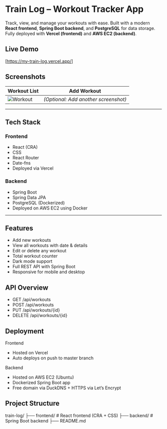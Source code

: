#  Train Log – Workout Tracker App

Track, view, and manage your workouts with ease. Built with a modern **React frontend**, **Spring Boot backend**, and **PostgreSQL** for data storage. Fully deployed with **Vercel (frontend)** and **AWS EC2 (backend)**.



##  Live Demo

[https://my-train-log.vercel.app/]



##  Screenshots

| Workout List | Add Workout |
|--------------|-------------|
| ![Workout](./updated-workout.png) | *(Optional: Add another screenshot)* |

---

## Tech Stack

### Frontend
- React (CRA)
- CSS
- React Router
- Date-fns
- Deployed via Vercel

### Backend
- Spring Boot 
- Spring Data JPA
- PostgreSQL (Dockerized)
- Deployed on AWS EC2 using Docker

---

##  Features

-  Add new workouts
-  View all workouts with date & details
-  Edit or delete any workout
-  Total workout counter
-  Dark mode support
-  Full REST API with Spring Boot
-  Responsive for mobile and desktop



##  API Overview

- GET /api/workouts
- POST /api/workouts
- PUT /api/workouts/{id}
- DELETE /api/workouts/{id}

## Deployment

Frontend

- Hosted on Vercel
- Auto deploys on push to master branch

Backend

- Hosted on AWS EC2 (Ubuntu)
- Dockerized Spring Boot app
- Free domain via DuckDNS + HTTPS via Let’s Encrypt

## Project Structure

train-log/
├── frontend/         # React frontend (CRA + CSS)
├── backend/         # Spring Boot backend
├── README.md






